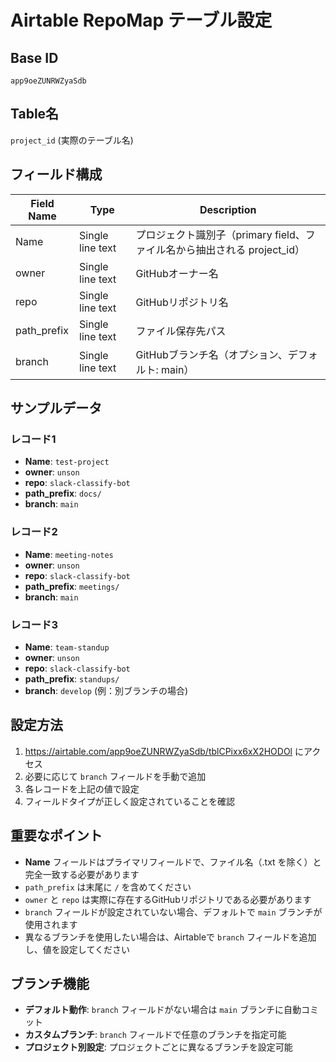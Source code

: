 # Airtable RepoMap テーブル設定

## Base ID
`app9oeZUNRWZyaSdb`

## Table名
`project_id` (実際のテーブル名)

## フィールド構成

| Field Name | Type | Description |
|------------|------|-------------|
| Name | Single line text | プロジェクト識別子（primary field、ファイル名から抽出される project_id） |
| owner | Single line text | GitHubオーナー名 |
| repo | Single line text | GitHubリポジトリ名 |
| path_prefix | Single line text | ファイル保存先パス |
| branch | Single line text | GitHubブランチ名（オプション、デフォルト: main） |

## サンプルデータ

### レコード1
- **Name**: `test-project`
- **owner**: `unson`
- **repo**: `slack-classify-bot`
- **path_prefix**: `docs/`
- **branch**: `main`

### レコード2
- **Name**: `meeting-notes`
- **owner**: `unson`
- **repo**: `slack-classify-bot`
- **path_prefix**: `meetings/`
- **branch**: `main`

### レコード3
- **Name**: `team-standup`
- **owner**: `unson`
- **repo**: `slack-classify-bot`
- **path_prefix**: `standups/`
- **branch**: `develop` (例：別ブランチの場合)

## 設定方法

1. https://airtable.com/app9oeZUNRWZyaSdb/tblCPixx6xX2HODOl にアクセス
2. 必要に応じて `branch` フィールドを手動で追加
3. 各レコードを上記の値で設定
4. フィールドタイプが正しく設定されていることを確認

## 重要なポイント

- **Name** フィールドはプライマリフィールドで、ファイル名（.txt を除く）と完全一致する必要があります
- `path_prefix` は末尾に `/` を含めてください
- `owner` と `repo` は実際に存在するGitHubリポジトリである必要があります
- `branch` フィールドが設定されていない場合、デフォルトで `main` ブランチが使用されます
- 異なるブランチを使用したい場合は、Airtableで `branch` フィールドを追加し、値を設定してください

## ブランチ機能

- **デフォルト動作**: `branch` フィールドがない場合は `main` ブランチに自動コミット
- **カスタムブランチ**: `branch` フィールドで任意のブランチを指定可能
- **プロジェクト別設定**: プロジェクトごとに異なるブランチを設定可能 